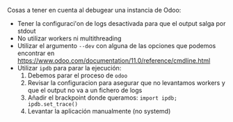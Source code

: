 Cosas a tener en cuenta al debugear una instancia de Odoo:

* Tener la configuraci'on de logs desactivada para que el output salga por stdout
* No utilizar workers ni multithreading
* Utilizar el argumento `--dev` con alguna de las opciones que podemos encontrar en https://www.odoo.com/documentation/11.0/reference/cmdline.html
* Utilizar `ipdb` para parar la ejecución:
  1. Debemos parar el proceso de `odoo`
  2. Revisar la configuracion para asegurar que no levantamos workers y que el output no va a un fichero de logs
  3. Añadir el brackpoint donde queramos: `import ipdb; ipdb.set_trace()`
  4. Levantar la aplicación manualmente (no systemd)